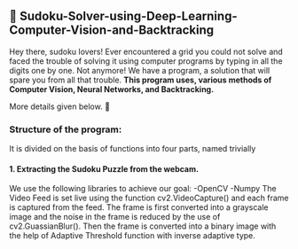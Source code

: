 ## :memo: Sudoku-Solver-using-Deep-Learning-Computer-Vision-and-Backtracking
Hey there, sudoku lovers! Ever encountered a grid you could not solve and faced the trouble of solving it using computer programs by typing in all the digits one by one. Not anymore!
We have a program, a solution that will spare you from all that trouble.
**This program uses, various methods of Computer Vision, Neural Networks, and Backtracking.**

More details given below.
:rocket: 

### Structure of the program:

It is divided on the basis of functions into four parts, named trivially 

#### 1. Extracting the Sudoku Puzzle from the webcam.

We use the following libraries to achieve our goal:
-OpenCV
-Numpy
The Video Feed is set live using the function cv2.VideoCapture() and each frame is captured from the feed. The frame is first converted into a grayscale image and the noise in the frame is reduced by the use of cv2.GuassianBlur(). Then the frame is converted into a binary image with the help of Adaptive Threshold function with inverse adaptive type.
